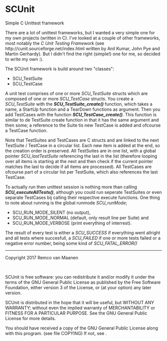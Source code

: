 # SCUnit
Simple C Unittest framework

<p>There are a lot of unittest frameworks, but I wanted a very simple one for my own projects (written in C). I've looked at a couple of other frameworks, most notably the <i>C Unit Testing Framework</i> (see http://cunit.sourceforge.net/index.html written by Anil Kumar, John Pye and Martin Gerhardy). But I didn't find the right (simple!)  one for me, so decided to write my own :).</p>
<p>The SCUnit framework is build around two "classes":
<ul>
<li>SCU_TestSuite</li>
<li>SCU_TestCase</li>
</ul>
A unit test comprises of one or more <i>SCU_TestSuite</i> structs which are composed of one or more <i>SCU_TestCase</i> structs. You create a <i>SCU_TestSuite</i> with the <i><b>SCU_TestSuite_create()</b></i> function, which takes a name, a StartUp function and a TearDown functions as argument. Then you add TestCases with the function <i><b>SCU_TestCase_create()</b></i>. This function is similar to de TestSuite create function in that it has the same argument and then some; a reference to the Suite tis new TestCase is added and ofcourse a TestCase function.</p>
<p>Note that TestSuites and TestCases are C structs and are linked to the next TestSuite / TestCase in a circular list. Each new item is added at the end, so the creation order is preserved. All TestSuites are in one list, with a global pointer <i>SCU_lastTestSuite</i> referencing the last in the list (therefore looping over all items is starting at the next and then check if the current pointer matches the last to decide if all items are processed). All TestCases are ofcourse part of a circular list per TestSuite, which also references the last TestCase.</p>
<p>To actually run then unittest session is nothing more than calling <i><b>SCU_executeAllTests()</b></i>, although you could run seperate TestSuites or even separate TestCases bij calling their respective execute functions. One thing to note about running is the global runmode <i>SCU_runMode</i>;
<ul>
<li>SCU_RUN_MODE_SILENT (no output),</li>
<li>SCU_RUN_MODE_NORMAL (default, only result line per Suite) and</li>
<li>SCU_RUN_MODE_VERBOSE (print everything of interrest).</li>
</ul></p>
<p>The result of every test is either a <i>SCU_SUCCESS</i> if everything went allright and all tests where succesfull, a <i>SCU_FAILED</i> if one or more tests failed or a negative error number, being some kind of <i>SCU_FATAL_ERROR()</i></p>
<hr/>
<p>Copyright 2017 Remco van Maanen</p>
<br>
<p>SCUnit is free software: you can redistribute it and/or modify it under the terms of the GNU General Public License as published by the Free Software Foundation, either version 3 of the License, or (at your option) any later version.</p>
<p>SCUnit is distributed in the hope that it will be useful, but WITHOUT ANY WARRANTY; without even the implied warranty of MERCHANTABILITY or FITNESS FOR A PARTICULAR PURPOSE. See the GNU General Public License for more details.</p>
<p>You should have received a copy of the GNU General Public License along with this program. (see file COPYING) If not, see <http://www.gnu.org/licenses/>.</p>
